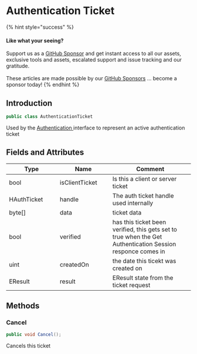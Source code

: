# Authentication Ticket

{% hint style="success" %}
#### Like what your seeing?

Support us as a [GitHub Sponsor](../../../../become-a-sponsor/) and get instant access to all our assets, exclusive tools and assets, escalated support and issue tracking and our gratitude.\
\
These articles are made possible by our [GitHub Sponsors](../../../../become-a-sponsor/) ... become a sponsor today!
{% endhint %}

## Introduction

```csharp
public class AuthenticationTicket
```

Used by the [Authentication ](../api/authentication.md)interface to represent an active authentication ticket

## Fields and Attributes

<table><thead><tr><th width="176.1867087633845">Type</th><th width="173.82668241105068">Name</th><th width="375.82373346952215">Comment</th></tr></thead><tbody><tr><td>bool</td><td>isClientTicket</td><td>Is this a client or server ticket</td></tr><tr><td>HAuthTicket</td><td>handle</td><td>The auth ticket handle used internally</td></tr><tr><td>byte[]</td><td>data</td><td>ticket data</td></tr><tr><td>bool</td><td>verified</td><td>has this ticket been verified, this gets set to true when the Get Authentication Session responce comes in</td></tr><tr><td>uint</td><td>createdOn</td><td>the date this ticekt was created on</td></tr><tr><td>EResult</td><td>result</td><td>EResult state from the ticket request</td></tr></tbody></table>

## Methods

### Cancel

```csharp
public void Cancel();
```

Cancels this ticket
